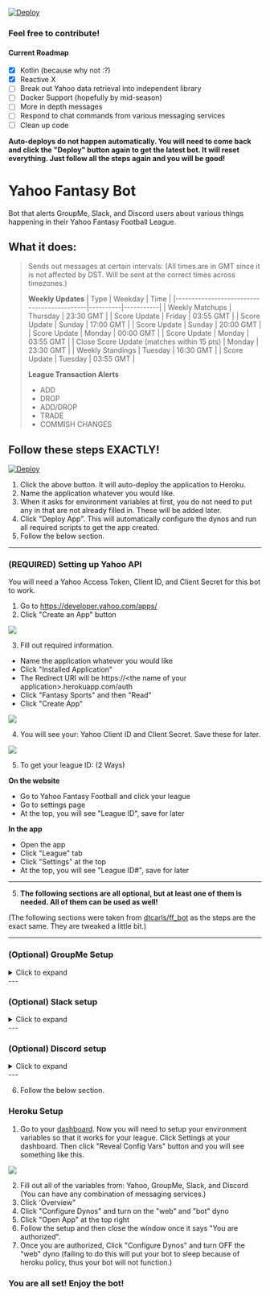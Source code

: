 [![Deploy](https://www.herokucdn.com/deploy/button.svg)](https://heroku.com/deploy)

### Feel free to contribute!

#### Current Roadmap

- [x] Kotlin (because why not :?)
- [x] Reactive X
- [ ] Break out Yahoo data retrieval into independent library
- [ ] Docker Support (hopefully by mid-season)
- [ ] More in depth messages
- [ ] Respond to chat commands from various messaging services
- [ ] Clean up code

**Auto-deploys do not happen automatically. You will need to come back and click the "Deploy" button again to get the latest bot. It will reset everything. Just follow all the steps again and you will be good!**

# Yahoo Fantasy Bot
Bot that alerts GroupMe, Slack, and Discord users about various things happening in their Yahoo Fantasy Football League.
## What it does:
>Sends out messages at certain intervals: (All times are in GMT since it is not affected by DST. Will be sent at the correct times across timezones.)
>
>**Weekly Updates**
>| Type                                       | Weekday  | Time      |
>|--------------------------------------------|----------|-----------|
>| Weekly Matchups                            | Thursday | 23:30 GMT |
>| Score Update                               | Friday   | 03:55 GMT |
>| Score Update                               | Sunday   | 17:00 GMT |
>| Score Update                               | Sunday   | 20:00 GMT |
>| Score Update                               | Monday   | 00:00 GMT |
>| Score Update                               | Monday   | 03:55 GMT |
>| Close Score Update (matches within 15 pts) | Monday   | 23:30 GMT |
>| Weekly Standings                           | Tuesday  | 16:30 GMT |
>| Score Update                               | Tuesday  | 03:55 GMT |
>
>**League Transaction Alerts**
>* ADD
>* DROP
>* ADD/DROP
>* TRADE
>* COMMISH CHANGES

## Follow these steps EXACTLY!
[![Deploy](https://www.herokucdn.com/deploy/button.svg)](https://heroku.com/deploy)
1. Click the above button. It will auto-deploy the application to Heroku.
2. Name the application whatever you would like.
3. When it asks for environment variables at first, you do not need to put any in that are not already filled in. These will be added later.
4. Click "Deploy App". This will automatically configure the dynos and run all required scripts to get the app created.
5. Follow the below section.

---

### (REQUIRED) Setting up Yahoo API
You will need a Yahoo Access Token, Client ID, and Client Secret for this bot to work.

1. Go to https://developer.yahoo.com/apps/
2. Click "Create an App" button

![](https://imgur.com/VDgZ1Ze.png)

3. Fill out required information.
 * Name the application whatever you would like
 * Click "Installed Application"
 * The Redirect URI will be https://\<the name of your application\>.herokuapp.com/auth
 * Click "Fantasy Sports" and then "Read"
 * Click "Create App"
 
![](https://imgur.com/VqctUfM.png)

4. You will see your: Yahoo Client ID and Client Secret. Save these for later.

![](https://imgur.com/NbUwOmD.png)

5. To get your league ID: (2 Ways)

 **On the website**
 * Go to Yahoo Fantasy Football and click your league
 * Go to settings page
 * At the top, you will see "League ID", save for later
 
 **In the app**
 * Open the app
 * Click "League" tab
 * Click "Settings" at the top
 * At the top, you will see "League ID#", save for later

---

5. **The following sections are all optional, but at least one of them is needed. All of them can be used as well!**

(The following sections were taken from [dtcarls/ff_bot](https://github.com/dtcarls/ff_bot) as the steps are the exact same. They are tweaked a little bit.)

--- 

### (Optional) GroupMe Setup
<details>
 <summary>Click to expand</summary>
 <p>
 Go to www.groupme.com and sign up or login
 
 If you don't have one for your league already, create a new "Group Chat"
 
 ![](https://i.imgur.com/32ioDoZ.png)
 
 Next we will setup the bot for GroupMe
 
 Go to https://dev.groupme.com/session/new and login
 
 Click "Create Bot"
 
 ![](https://i.imgur.com/TI1bpwE.png)
 
 Create your bot. GroupMe does a good job explaining what each thing is.
 
 ![](https://i.imgur.com/DQUcuuI.png)
 
 After you have created your bot you will see something similar to this. Click "Edit"
 
 ![](https://i.imgur.com/Z9vwKKt.png)
 
 This page is important as you will need the "Bot ID" on this page.You can also send a test message with the text box to be sure it is connected to your chat room.
 Side note: If you use the bot id depicted in the page you will spam an empty chat room so not worth the effort
 
 ![](https://i.imgur.com/k65EZFJ.png)
 </p>
</details>
--- 

### (Optional) Slack setup
<details>
 <summary>Click to expand</summary>
 <p>
 Go to https://slack.com/signin and sign in to the workspace the bot will be in
 
 If you don't have one for your league already, create a new League Channel
 
 Next we will setup the bot for Slack
 
 Go to https://api.slack.com/apps/new
 
 Name the app, and choose the intended workspace from the dropdown.
 
 Select the Incoming Webhooks section on the side.
 
 ![](https://i.imgur.com/ziRQCVP.png)
 
 Change the toggle from Off to On.
 
 Select Add New Webhook to Workspace
 
 ![](https://i.imgur.com/tJRRrfz.png)
 
 In the Post to dropdown, select the channel you want to send messages to, then
 select Authorize.
 
 This page is important as you will need the "Webhook URL" on this page.
 
 ![](https://i.imgur.com/mmzhDS0.png)
 </p>
</details>
--- 

### (Optional) Discord setup
<details>
 <summary>Click to expand</summary>
 <p>
 Log into or create a discord account
 
 Go to or create a discord server to receive messages in
 
 Open the server settings
 
 ![](https://i.imgur.com/bDk2ttJ.png)
 
 Go to Webhooks
 
 ![](https://i.imgur.com/mfFHGbT.png)
 
 Create a webhook, give it a name and pick which channel to receive messages in
 
 ![](https://i.imgur.com/NAJLv6D.png)
 
 Save the "Webhook URL" on this page
 
 ![](https://i.imgur.com/U4MKZSY.png)
 </p>
</details>
--- 

6. Follow the below section.


### Heroku Setup

1. Go to your [dashboard](https://dashboard.heroku.com/apps). Now you will need to setup your environment variables so that it works for your league. Click Settings at your dashboard. Then click "Reveal Config Vars" button and you will see something like this.

![](https://imgur.com/8k1tZPs.png)

2. Fill out all of the variables from: Yahoo, GroupMe, Slack, and Discord (You can have any combination of messaging services.)
3. Click 'Overview"
4. Click "Configure Dynos" and turn on the "web" and "bot" dyno
5. Click "Open App" at the top right
6. Follow the setup and then close the window once it says "You are authorized".
7. Once you are authorized, Click "Configure Dynos" and turn OFF the "web" dyno (failing to do this will put your bot to sleep because of heroku policy, thus your bot will not function.)

### You are all set! Enjoy the bot!